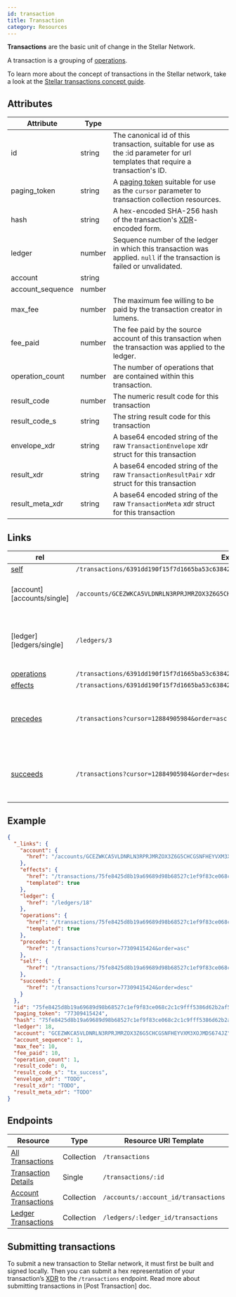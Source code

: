 ```yaml
---
id: transaction
title: Transaction
category: Resources
---
```


**Transactions** are the basic unit of change in the Stellar Network.

A transaction is a grouping of [operations][].

To learn more about the concept of transactions in the Stellar network, take a look at the [Stellar transactions concept guide][concept_transactions].

## Attributes

|    Attribute     |  Type  |                                                                                                                                |
| ---------------- | ------ | ------------------------------------------------------------------------------------------------------------------------------ |
| id               | string | The canonical id of this transaction, suitable for use as the :id parameter for url templates that require a transaction's ID. |
| paging_token     | string | A [paging token][page_token] suitable for use as the `cursor` parameter to transaction collection resources.                   |
| hash             | string | A hex-encoded SHA-256 hash of the transaction's [XDR][]-encoded form.                                                              |
| ledger           | number | Sequence number of the ledger in which this transaction was applied. `null` if the transaction is failed or unvalidated.       |
| account          | string |                                                                                                                                |
| account_sequence | number |                                                                                                                                |
| max_fee          | number | The maximum fee willing to be paid by the transaction creator in lumens.                          |
| fee_paid         | number | The fee paid by the source account of this transaction when the transaction was applied to the ledger.                         |
| operation_count  | number | The number of operations that are contained within this transaction.                                                           |
| result_code      | number | The numeric result code for this transaction                                                                                   |
| result_code_s    | string | The string result code for this transaction                                                                                                                              |
| envelope_xdr     | string | A base64 encoded string of the raw `TransactionEnvelope` xdr struct for this transaction                                       |
| result_xdr       | string | A base64 encoded string of the raw `TransactionResultPair` xdr struct for this transaction                                     |
| result_meta_xdr  | string | A base64 encoded string of the raw `TransactionMeta` xdr struct for this transaction                                           |

## Links

|                   rel                    |                                           Example                                           |                             Description                          |
| ---------------------------------------- | ------------------------------------------------------------------------------------------- | ---------------------------------------------------------------- |
| [self][transactions/single]              | `/transactions/6391dd190f15f7d1665ba53c63842e368f485651a53d8d852ed442a446d1c69a`            |                                                                  |
| [account][accounts/single]               | `/accounts/GCEZWKCA5VLDNRLN3RPRJMRZOX3Z6G5CHCGSNFHEYVXM3XOJMDS674JZ`                             | The source account for this transaction.                         |
| [ledger][ledgers/single]                 | `/ledgers/3`                                                                                | The ledger in which this transaction was applied.                |
| [operations][operations/for_transaction] | `/transactions/6391dd190f15f7d1665ba53c63842e368f485651a53d8d852ed442a446d1c69a/operations` |                                                                  |
| [effects][effects/for_transaction]       | `/transactions/6391dd190f15f7d1665ba53c63842e368f485651a53d8d852ed442a446d1c69a/effects`    |                                                                  |
| [precedes][transactions/all]             | `/transactions?cursor=12884905984&order=asc`                                                | A collection of transactions that occur after this transaction. |
| [succeeds][transactions/all]             | `/transactions?cursor=12884905984&order=desc`                                               | A collection of transactions that occur before this transaction. |

## Example

```json
{
  "_links": {
    "account": {
      "href": "/accounts/GCEZWKCA5VLDNRLN3RPRJMRZOX3Z6G5CHCGSNFHEYVXM3XOJMDS674JZ"
    },
    "effects": {
      "href": "/transactions/75fe8425d8b19a69689d98b68527c1ef9f83ce068c2c1c9fff5386d62b2af53f/effects/{?cursor,limit,order}",
      "templated": true
    },
    "ledger": {
      "href": "/ledgers/18"
    },
    "operations": {
      "href": "/transactions/75fe8425d8b19a69689d98b68527c1ef9f83ce068c2c1c9fff5386d62b2af53f/operations/{?cursor,limit,order}",
      "templated": true
    },
    "precedes": {
      "href": "/transactions?cursor=77309415424&order=asc"
    },
    "self": {
      "href": "/transactions/75fe8425d8b19a69689d98b68527c1ef9f83ce068c2c1c9fff5386d62b2af53f"
    },
    "succeeds": {
      "href": "/transactions?cursor=77309415424&order=desc"
    }
  },
  "id": "75fe8425d8b19a69689d98b68527c1ef9f83ce068c2c1c9fff5386d62b2af53f",
  "paging_token": "77309415424",
  "hash": "75fe8425d8b19a69689d98b68527c1ef9f83ce068c2c1c9fff5386d62b2af53f",
  "ledger": 18,
  "account": "GCEZWKCA5VLDNRLN3RPRJMRZOX3Z6G5CHCGSNFHEYVXM3XOJMDS674JZ",
  "account_sequence": 1,
  "max_fee": 10,
  "fee_paid": 10,
  "operation_count": 1,
  "result_code": 0,
  "result_code_s": "tx_success",
  "envelope_xdr": "TODO",
  "result_xdr": "TODO",
  "result_meta_xdr": "TODO"
}
```

## Endpoints

|  Resource                |    Type    |    Resource URI Template             |
| ------------------------ | ---------- | ------------------------------------ |
| [All Transactions][]     | Collection | `/transactions`                      |
| [Transaction Details][]  | Single     | `/transactions/:id`                  |
| [Account Transactions][] | Collection | `/accounts/:account_id/transactions` |
| [Ledger Transactions][]  | Collection | `/ledgers/:ledger_id/transactions`   |


## Submitting transactions
To submit a new transaction to Stellar network, it must first be built and signed locally. Then you can submit a hex representation of your transaction’s [XDR][] to the `/transactions` endpoint. Read more about submitting transactions in [Post Transaction] doc.


[All Transactions]: ../endpoint/transactions_all.md
[Transaction Details]: ../endpoint/transactions_single.md
[Account Transactions]: ../endpoint/transactions_for_account.md
[Ledger Transactions]: ../endpoint/transactions_for_ledger.md
[XDR]: ../guide/xdr.md

[page_token]: ../guide/paging.md#tokens
[transactions/all]: ../endpoint/transactions_all.md
[transactions/single]: ../endpoint/transactions_single.md
[transactions/account]: ../endpoint/transactions_for_account.md
[transactions/ledgers]: ../endpoint/transactions_for_ledger.md
[ledgers/one]: ../endpoint/ledgers_single.md
[accounts/one]: ../endpoint/accounts_single.md
[operations/for_transaction]: ../endpoint/operations_for_transaction.md
[effects/for_transaction]: ../endpoint/effects_for_transaction.md
[operations]: ./operation.md
[concept_transactions]: https://github.com/stellar/docs/tree/master/docs/transaction.md
